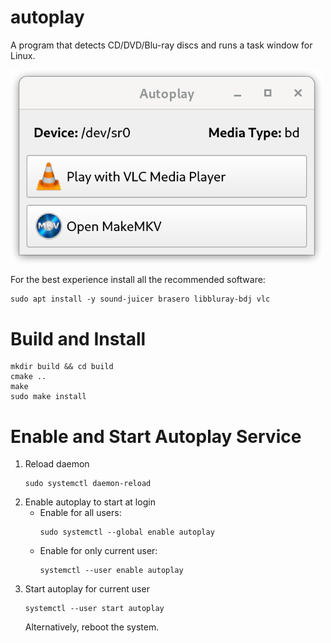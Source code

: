# autoplay
A program that detects CD/DVD/Blu-ray discs and runs a task window for Linux.

<img src="screenshot.png" alt="Screenshot" width="500">

For the best experience install all the recommended software:
```shell
sudo apt install -y sound-juicer brasero libbluray-bdj vlc
```

# Build and Install
```shell
mkdir build && cd build
cmake ..
make
sudo make install
```

# Enable and Start Autoplay Service
1. Reload daemon
   ```shell
   sudo systemctl daemon-reload
   ```
2. Enable autoplay to start at login
   - Enable for all users:
     ```shell
     sudo systemctl --global enable autoplay
     ```
   - Enable for only current user:
     ```shell
     systemctl --user enable autoplay
     ```
3. Start autoplay for current user
   ```shell
   systemctl --user start autoplay
   ```
   Alternatively, reboot the system.

